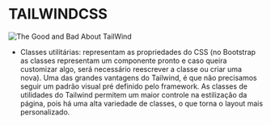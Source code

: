 # TAILWINDCSS

![The Good and Bad About TailWind](https://onedrive.live.com/embed?resid=F3F3AE118D1DE0A%2158654&authkey=%21AP14BVJy7l00CUY&width=660 "The Good and Bad About TailWind")

- Classes utilitárias: representam as propriedades do CSS (no Bootstrap as classes representam um componente pronto e caso queira customizar algo, será necessário reescrever a classe ou criar uma nova). Uma das grandes vantagens do Tailwind, é que não precisamos seguir um padrão visual pré definido pelo framework. As classes de utilidades do Tailwind permitem um maior controle na estilização da página, pois há uma alta variedade de classes, o que torna o layout mais personalizado.